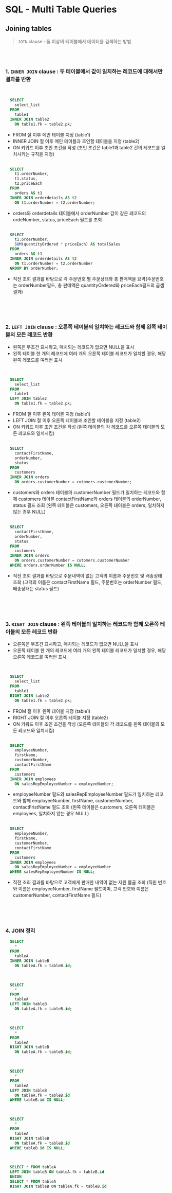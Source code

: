 # SQL - Multi Table Queries

## Joining tables
> `JOIN` clause : 둘 이상의 테이블에서 데이터를 검색하는 방법  

</br><br/>

### 1. `INNER JOIN` clause : 두 테이블에서 값이 일치하는 레코드에 대해서만 결과를 반환

<br/>

```SQL
  SELECT
    select_list
  FROM
    table1
  INNER JOIN table2
    ON table1.fk = table2.pk;
```
- FROM 절 이후 메인 테이블 지정 (table1)
- INNER JOIN 절 이후 메인 테이블과 조인할 테이블을 지정 (table2)
- ON 키워드 이후 조인 조건을 작성 (조인 조건은 table1과 table2 간의 레코드를 일치시키는 규칙을 지정) <br/><br/>

```SQL
  SELECT
    t1.orderNumber,
    t1.status,
    t2.priceEach
  FROM
    orders AS t1
  INNER JOIN orderdetails AS t2
    ON t1.orderNumber = t2.orderNumber;
```
- orders와 orderdetails 테이블에서 orderNumber 값이 같은 레코드의 ordeNumber, status, priceEach 필드를 조회 <br/><br/>

```SQL
  SELECT
    t1.orderNumber,
    SUM(quantityOrdered * priceEach) AS totalSales
  FROM
    orders AS t1
  INNER JOIN orderdetails AS t2
    ON t1.orderNumber = t2.orderNumber
  GROUP BY orderNumber;
```
- 직전 조회 결과를 바탕으로 각 주문번호 별 주문상태와 총 판매액을 요약(주문번호는 orderNumber필드, 총 판매액은 quantityOrdered와 priceEach필드의 곱셈 결과) <br/><br/>

</br><br/>

### 2. `LEFT JOIN` clause : 오른쪽 테이블의 일치하는 레코드와 함께 왼쪽 테이블의 모든 레코드 반환
- 왼쪽은 무조건 표시하고, 매치되는 레코드가 없으면 NULL을 표시  
- 왼쪽 테이블 한 개의 레코드에 여러 개의 오른쪽 테이블 레코드가 일치할 경우, 해당 왼쪽 레코드를 여러번 표시

<br/>

```SQL
  SELECT
    select_list
  FROM
    table1
  LEFT JOIN table2
    ON table1.fk = table2.pk;
```
- FROM 절 이후 왼쪽 테이블 지정 (table1)
- LEFT JOIN 절 이후 오른쪽 테이블과 조인할 테이블을 지정 (table2)
- ON 키워드 이후 조인 조건을 작성 (왼쪽 테이블의 각 레코드를 오른쪽 테이블의 모든 레코드와 일치시킴) <br/><br/>

```SQL
  SELECT
    contactFirstName,
    orderNumber,
    status
  FROM
    customers
  INNER JOIN orders
    ON orders.customerNumber = cutomers.customerNumber;
```
- customers와 orders 테이블의 customerNumber 필드가 일치하는 레코드와 함께 customers 테이블 contactFirstName와 orders 테이블의 orderNumber, status 필드 조회 (왼쪽 테이블은 customers, 오른쪽 테이블은 orders, 일치하지 않는 경우 NULL) <br/><br/>

```SQL
  SELECT
    contactFirstName,
    orderNumber,
    status
  FROM
    customers
  INNER JOIN orders
    ON orders.customerNumber = cutomers.customerNumber
  WHERE orders.orderNumber IS NULL;
```
- 직전 조회 결과를 바탕으로 주문내역이 없는 고객의 이름과 주문번호 및 배송상태 조회 (고객의 이름은 contactFirstName 필드, 주문번호는 orderNumber 필드, 배송상태는 status 필드) <br/><br/>

</br><br/>

### 3. `RIGHT JOIN` clause : 왼쪽 테이블의 일치하는 레코드와 함께 오른쪽 테이블의 모든 레코드 반환
- 오른쪽은 무조건 표시하고, 매치되는 레코드가 없으면 NULL을 표시  
- 오른쪽 테이블 한 개의 레코드에 여러 개의 왼쪽 테이블 레코드가 일치할 경우, 해당 오른쪽 레코드를 여러번 표시

<br/>

```SQL
  SELECT
    select_list
  FROM
    table1
  RIGHT JOIN table2
    ON table1.fk = table2.pk;
```
- FROM 절 이후 왼쪽 테이블 지정 (table1)
- RIGHT JOIN 절 이후 오른쪽 테이블 지정 (table2)
- ON 키워드 이후 조인 조건을 작성 (오른쪽 테이블의 각 레코드를 왼쪽 테이블의 모든 레코드와 일치시킴) <br/><br/>

```SQL
  SELECT
    employeeNumber,
    firstName,
    customerNumber,
    contactFirstName
  FROM
    customers
  INNER JOIN employees
    ON salesRepEmployeeNumber = employeeNumber;
```
- employeeNumber 필드와 salesRepEmployeeNumber 필드가 일치하는 레코드와 함께 employeeNumber, firstName, customerNumber, contactFristName 필드 조회 (왼쪽 테이블은 customers, 오른쪽 테이블은 employees, 일치하지 않는 경우 NULL) <br/><br/>

```SQL
  SELECT
    employeeNumber,
    firstName,
    customerNumber,
    contactFirstName
  FROM
    customers
  INNER JOIN employees
    ON salesRepEmployeeNumber = employeeNumber
  WHERE salesRepEmployeeNumber IS NULL;
```
- 직전 조회 결과를 바탕으로 고객에게 판매한 내역이 없는 지원 몰골 조회 (직원 번호와 이름은 employeeNumber, firstName 필드이며, 고객 번호와 이름은 customerNumber, contactFirstName 필드) <br/><br/>

</br><br/>

### 4. JOIN 정리
```SQL
  SELECT
    *
  FROM
    tableA
  INNER JOIN tableB
    ON tableA.fk = tableB.id;
```

<br/>

```SQL
  SELECT
    *
  FROM
    tableA
  LEFT JOIN tableB
    ON tableA.fk = tableB.id;
```

<br/>

```SQL
  SELECT
    *
  FROM
    tableA
  RIGHT JOIN tableB
    ON tableA.fk = tableB.id;
```

<br/>

```SQL
  SELECT
    *
  FROM
    tableA
  LEFT JOIN tableB
    ON tableA.fk = tableB.id
  WHERE tableB.id IS NULL;
```

<br/>

```SQL
  SELECT
    *
  FROM
    tableA
  RIGHT JOIN tableB
    ON tableA.fk = tableB.id
  WHERE tableB.id IS NULL;
```

<br/>

```SQL
  SELECT * FROM tableA
  LEFT JOIN tableB ON tableA.fk = tableB.id
  UNION
  SELECT * FROM tableA
  RIGHT JOIN tableB ON tableA.fk = tableB.id
```